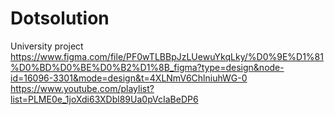 # Dotsolution
University project
https://www.figma.com/file/PF0wTLBBpJzLUewuYkqLky/%D0%9E%D1%81%D0%BD%D0%BE%D0%B2%D1%8B_figma?type=design&node-id=16096-3301&mode=design&t=4XLNmV6ChlniuhWG-0
https://www.youtube.com/playlist?list=PLME0e_1joXdi63XDbl89Ua0pVcIaBeDP6
